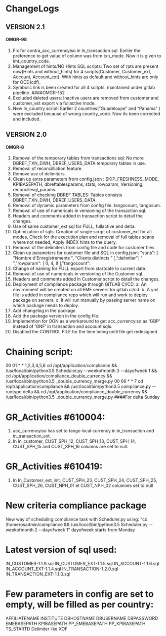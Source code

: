 # ChangeLogs
## VERSION 2.1
#### OMGR-98
1. Fix for contra_acc_currencyiso in In_transaction.sql: Earlier the preference to get value of column was from txn_mode. Now it is given to imt_country_code.
2. Management of hints/NO Hints SQL scripts: Two set of rpts are present now(Hints and without_hints) for 4 scripts(Customer, Customer_ext, Account, Account_ext). With hints as default and without_hints are only for OCD(cdf).
3. Symbolic link is been created for all 4 scripts, maintained under gitlab pipeline.
####OMGR-152
1. Excluded deleted users:  Inactive users are removed from customer and customer_ext export via fullactive mode.
2. New In_country script: Earlier 2 countries(“Guadeloupe” and “Panama” ) were excluded because of wrong country_code. Now its been corrected and included.

## VERSION 2.0
#### OMGR-8
1. Removal of the temporary tables from transactions sql: No more DBREF_TXN_DWH, DBREF_USERS_DATA temporary tables in use.
2. Removal of reconcilliation feature.
3. Remove use of delimiters.
4. Clean up extra parameters from config.json :
SKIP_FRESHNESS_MODE, KPIBASEPATH, dbreftablesparams, stats, rowparam, Versioning, reconcilesql_params.
5. Removal of checking DBREF TABLES: Tables consists DBREF_TXN_DWH, DBREF_USERS_DATA.
6. Removal of dynamic parameters from config file: tangocount, tangosum.
7. Removal of use of numericals in versioning of the transaction sql.
8. Headers and comments added in transaction script to detail the changes.
9. Use of same customer_ext sql for FULL, fullactive and delta.
10. Optimization of sqls: Creation of single script of customer_ext for all modes, Check for the execution plan and removal of full tables scans where not needed, Apply INDEX hints to the query.
11. Removal of the delimiters from config file and code for customer files.
12. Clean up parameters for customer file and SQL in config.json: "stats": [
                "Nombre d'Enregistrements ",
                "Clients distincts "
            ],"delimiter": " ","rowparam": [
                0,
                4,
                8
            ],"tangocount":
13. Change of naming for FULL export from startdate to current date.
14. Removal of use of numericals in versioning of the Customer sql.
15. Headers and comments added in Customer script to detail the changes.
16. Deployment of compliance package through GITLAB CI/CD:
a. An environment will be created on all EME servers for gitlab ci/cd.
b. A yml file is added in compliance repo which will run and work to deploy package on servers.
c. It will run manually by passing server name on which package needs to deploy.
17. Add changelog in the package.
18. Add the package version in the config file.
19. Implemention for OGN as a workaround to get acc_currencyiso as 'GBP' instead of 'GNF' in transaction and account sqls.
20. Disabled the CONTROL FILE for the time being until file get redesigned.

# Chaining script:
00 01 * * 1,2,3,4,5,6 cd /opt/application/compliance && /usr/local/bin/python3.5 Scheduler.py --weekofmonth 3 --dayofweek 1 && cd /opt/application/compliance_double_currency && /usr/local/bin/python3.5 _double_currency_merge.py 
00 06 * * 7 cd /opt/application/compliance && /usr/local/bin/python3.5 compliance.py --runtype delta && cd /opt/application/compliance_double_currency && /usr/local/bin/python3.5 _double_currency_merge.py    ####For delta Sunday

# GR_Activities #610004: 
1. acc_currencyiso has set to tango local currency in in_transaction and in_transaction_ext.
2. In in_customer, CUST_SPH_12, CUST_SPH_13, CUST_SPH_14, CUST_SPH_15 and CUST_SPH_16 columns are set to null.

# GR_Activities #610419:
1. In In_Customer_ext_init, CUST_SPH_23, CUST_SPH_24, CUST_SPH_25, CUST_SPH_26, CUST_NPH_01 et CUST_NPH_02 columnes set to null

# New criteria compliance package
  New way of scheduling compliance task with Scheduler.py using: 
  "cd /home/osadmin/compliance && /usr/local/bin/python3.5 Scheduler.py --weekofmonth 2 --dayofweek 1"
  dayofweek starts from Monday

# Latest version of sql used:
IN_CUSTOMER-1.1.9.sql
IN_CUSTOMER_EXT-1.1.5.sql
IN_ACCOUNT-1.1.6.sql
IN_ACCOUNT_EXT-1.1.4.sql
IN_TRANSACTION-1.2.0.sql
IN_TRANSACTION_EXT-1.1.0.sql

# Few parameters in config are set to empty, will be filled as per country:
 AFFILIATENAME
 INSTITUTE
 DBHOSTNAME
 DBUSERNAME
 DBPASSWORD
 EMEBASEPATH
 KPIBASEPATH
 PP_EMEBASEPATH
 PP_KPIBASEPATH
 TS_STARTD
 Delimiter like XOF
